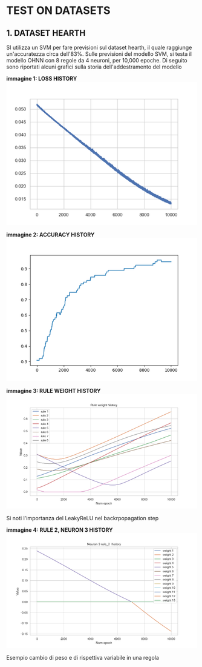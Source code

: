 # TEST ON DATASETS

## 1. DATASET HEARTH

SI utilizza un SVM per fare previsioni sul dataset hearth, il quale raggiunge un'accuratezza circa dell'83%. Sulle previsioni del modello SVM, si testa il modello OHNN con 8 regole da 4 neuroni, per 10,000 epoche. Di seguito sono riportati alcuni grafici sulla storia dell'addestramento del modello

__immagine 1: LOSS HISTORY__
![alt text](https://github.com/FedericoPavesi/ohnn_repo/blob/main/hearh_ohnn_loss_history.png)

__immagine 2: ACCURACY HISTORY__
![alt text](https://github.com/FedericoPavesi/ohnn_repo/blob/main/hearth_ohnn_accuracy_history.png)

__immagine 3: RULE WEIGHT HISTORY__
![alt text](https://github.com/FedericoPavesi/ohnn_repo/blob/main/rule_weight_history.png)

Si noti l'importanza del LeakyReLU nel backrpopagation step

__immagine 4: RULE 2, NEURON 3 HISTORY__
![alt text](https://github.com/FedericoPavesi/ohnn_repo/blob/main/Neuron_3_rule_2_history_weight_change.png)

Esempio cambio di peso e di rispettiva variabile in una regola
